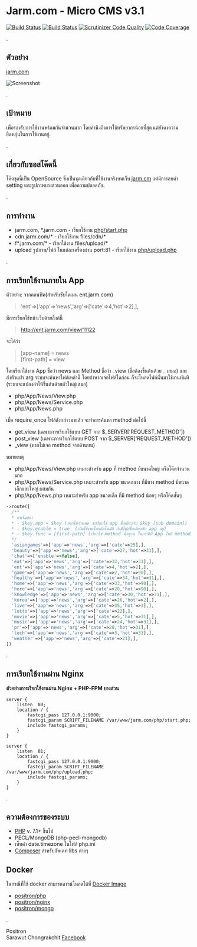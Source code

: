 # Jarm.com - Micro CMS v3.1

[![Build Status](https://travis-ci.org/positronth/jarm.com.svg?branch=master)](https://travis-ci.org/positronth/jarm.com)
[![Build Status](https://scrutinizer-ci.com/g/positronth/jarm.com/badges/build.png?b=master)](https://scrutinizer-ci.com/g/positronth/jarm.com/build-status/master)
[![Scrutinizer Code Quality](https://scrutinizer-ci.com/g/positronth/jarm.com/badges/quality-score.png?b=master)](https://scrutinizer-ci.com/g/positronth/jarm.com/?branch=master)
[![Code Coverage](https://scrutinizer-ci.com/g/positronth/jarm.com/badges/coverage.png?b=master)](https://scrutinizer-ci.com/g/positronth/jarm.com/?branch=master)  

.

## ตัวอย่าง
[jarm.com](https://jarm.com)

![Screenshot](https://github.com/positronth/jarm.com/raw/master/Screenshot.png)  

.

## เป้าหมาย  
เพื่อรองรับการใช้งานพร้อมกันจำนวนมาก โดยคำนึงถึงการใช้ทรัพยากรน้อยที่สุด แต่ยังคงความยืดหยุ่นในการใช้งานอยู่.  

.

## เกี่ยวกับซอสโค๊ดนี้  
โค๊ดชุดนี้เป็น OpenSource ซึ่งเป็นชุดเดียวกับที่ใช้งานจริงบนเว็บ [jarm.cm](https://jarm.com) แต่มีการลบค่า setting และรูปภาพบางส่วนออก เพื่อความปลอดภัย.  

.

## การทำงาน  
- jarm.com, \*.jarm.com - เรียกใช้งาน [php/start.php](https://github.com/positronth/jarm.com/blob/master/php/start.php)
- cdn.jarm.com/\* - เรียกใช้งาน files/cdn/\*
- f\*.jarm.com/\* - เรียกใช้งาน files/upload/\*
- upload รูปภาพ/ไฟล์ ในแต่ละเครื่องผ่าน port:81 - เรียกใช้งาน [php/upload.php](https://github.com/positronth/jarm.com/blob/master/php/upload.php)  

.

## การเรียกใช้งานภายใน App
 ตัวอย่าง:
 จากคอนฟิค(สำหรับซับโดเมน ent.jarm.com)
 > 'ent'=>['app'=>'news','arg'=>['cate'=>4,'hot'=>2],],

 มีการเรียกใช้หน้าเว็บด้วยลิ้งค์นี้
 > http://ent.jarm.com/view/11122  

  จะได้ว่า
 > [app-name] = news  
 > [first-path] = view  

  โดยเรียกใช้งาน App ชื่อว่า news และ Method ชื่อว่า \_view (ชื่อต้องขึ้นต้นด้วย _ เสมอ) และส่งตัวแปร arg
  ระบบจะค้นหาไฟล์เหล่านี้ โดยถ้าหากเจอไฟล์ใดก่อน ก็จะโหลดไฟล์นั้นมาใช้งานทันที (ระบบจะแปลงคำให้ขึ้นต้นด้วยตัวใหญ่เสมอ)
  - php/App/News/View.php
  - php/App/News/Service.php
  - php/App/News.php  

  เมื่อ require_once ไฟล์ดังกล่าวมาแล้ว จะทำการค้นหา method ต่อไปนี้
  - get_view (เฉพาะการเรียกใช้แบบ GET จาก \$\_SERVER['REQUEST_METHOD'])
  - post_view (เฉพาะการเรียกใช้แบบ POST จาก \$\_SERVER['REQUEST_METHOD'])
  - \_view (หากไม่เจอ method จากด้านบน)  

  หมายเหตุ
  - php/App/News/View.php เหมาะสำหรับ app ที่ method มีขนาดใหญ่ หรือโค๊ดจำนวนมาก
  - php/App/News/Service.php เหมาะสำหรับ app ขนาดกลาง ที่มีบาง method มีขนาดเล็กและใหญ่ ผสมกัน
  - php/App/News.php เหมาะสำหรับ app ขนาดเล็ก ที่มี method น้อยๆ หรือโค๊ดสั้นๆ


```php
->route([
  /**
  * ค่าเริ่มต้น:
  * - $key.app = $key (หากไม่กำหนด จะเรียกใช้ app ชื่อเดียวกับ $key [sub domain])
  * - $key.enable = true  (เปิดใช้งานโดยอัตโนมัติ ถ้ามีไฟล์ชื่อเดียวกับ app อยู่)
  * - $key.func = [first-path] (เรียกใช้ method พื้นฐาน ในกรณีที่ App ไม่มี method ที่ชื่อเดียวกับ _[first-path] )
  */
  'asiangames'=>['app'=>'news','arg'=>['cate'=>25],],
  'beauty'=>['app'=>'news','arg'=>['cate'=>27,'hot'=>31],],
  'chat'=>['enable'=>false],
  'eat'=>['app'=>'news','arg'=>['cate'=>32,'hot'=>31],],
  'ent'=>['app'=>'news','arg'=>['cate'=>4,'hot'=>2],],
  'game'=>['app'=>'news','arg'=>['cate'=>2,'hot'=>90],],
  'healthy'=>['app'=>'news','arg'=>['cate'=>34,'hot'=>31],],
  'home'=>['app'=>'news','arg'=>['cate'=>33,'hot'=>90],],
  'horo'=>['app'=>'news','arg'=>['cate'=>20,'hot'=>90],],
  'knowledge'=>['app'=>'news','arg'=>['cate'=>30,'hot'=>31],],
  'korea'=>['app'=>'news','arg'=>['cate'=>26,'hot'=>2],],
  'live'=>['app'=>'news','arg'=>['cate'=>35,'hot'=>3],],
  'lotto'=>['app'=>'news','arg'=>['cate'=>22],],
  'movie'=>['app'=>'news','arg'=>['cate'=>5,'hot'=>31],],
  'music'=>['app'=>'news','arg'=>['cate'=>24,'hot'=>31],],
  'pr'=>['app'=>'news','arg'=>['cate'=>28,'hot'=>31],],
  'tech'=>['app'=>'news','arg'=>['cate'=>3,'hot'=>31],],
  'weather'=>['app'=>'news','arg'=>['cate'=>21],],
])
```

.

## การเรียกใช้งานผ่าน Nginx  

**ตัวอย่างการเรียกใช้งานผ่าน Nginx + PHP-FPM บางส่วน**
```
server {
    listen  80;
    location / {
        fastcgi_pass 127.0.0.1:9000;
        fastcgi_param SCRIPT_FILENAME /var/www/jarm.com/php/start.php;
        include fastcgi_params;
    }
}
```
```
server {
    listen  81;
    location / {
        fastcgi_pass 127.0.0.1:9000;
        fastcgi_param SCRIPT_FILENAME /var/www/jarm.com/php/upload.php;
        include fastcgi_params;
    }
}
```
.

## ความต้องการของระบบ  
- [PHP](https://php.net) v. 7.1+ ขึ้นไป
- PECL/MongoDB (php-pecl-mongodb)
- เซ็ทค่า date.timezone ในไฟล์ php.ini
- [Composer](https://getcomposer.org/) สำหรับอัพเดท libs ต่างๆ  


## Docker  
ในกรณีที่ใช้ docker สามารถดาวน์โหลดได้ที่ [Docker Image](https://hub.docker.com/r/positron)
- [positron/php](https://hub.docker.com/r/positron/php/)  
- [positron/nginx](https://hub.docker.com/r/positron/nginx/)  
- [positron/mongo](https://hub.docker.com/r/positron/mongo/)  

.

Positron  
Sarawut Chongrakchit [Facebook](https://www.facebook.com/positron.th)
